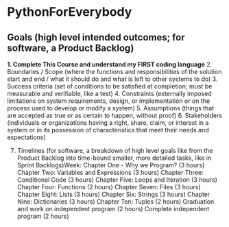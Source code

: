 # PythonForEverybody
## Goals (high level intended outcomes; for software, a Product Backlog)
**1. Complete This Course and understand my FIRST coding language**
2. Boundaries / Scope (where the functions and responsibilities of the solution start and end / what it should do and what is left to other systems to do)
3. Success criteria (set of conditions to be satisfied at completion; must be measurable and verifiable, like a test)
4. Constraints (externally imposed limitations on system requirements, design, or implementation or on the process used to develop or modify a system)
5. Assumptions (things that are accepted as true or as certain to happen, without proof)
6. Stakeholders (individuals or organizations having a right, share, claim, or interest in a system or in its possession of characteristics that meet their needs and expectations)


7. Timelines (for software, a breakdown of high level goals like from the Product Backlog into time-bound smaller, more detailed tasks, like in Sprint Backlogs)Week: 
Chapter One - Why we Program? (3 hours)
Chapter Two: Variables and Expressions (3 hours)
Chapter Three: Conditional Code (3 hours)
Chapter Five: Loops and Iteration (3 hours)
Chapter Four: Functions (2 hours)
Chapter Seven: Files (3 hours)
Chapter Eight: Lists (3 hours)
Chapter Six: Strings (3 hours)
Chapter Nine: Dictionaries (3 hours)
Chapter Ten: Tuples (2 hours)
Graduation and work on independent program (2 hours)
Complete independent program (2 hours)
